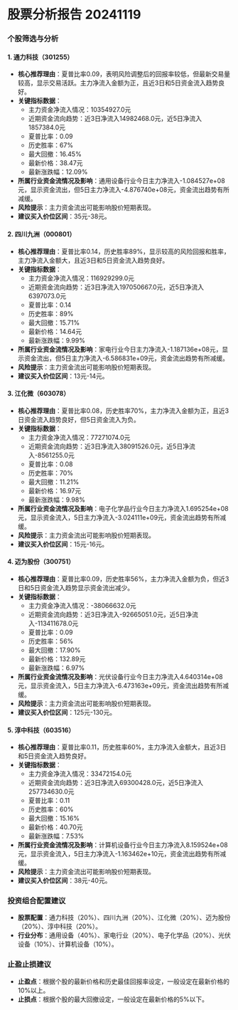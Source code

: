 # 股票分析报告 20241119

### 个股筛选与分析

#### 1. 通力科技（301255）
- **核心推荐理由**：夏普比率0.09，表明风险调整后的回报率较低，但最新交易量较高，显示交易活跃。主力净流入金额为正，且近3日和5日资金流入趋势良好。
- **关键指标数据**：
  - 主力资金净流入情况：10354927.0元
  - 近期资金流向趋势：近3日净流入14982468.0元，近5日净流入1857384.0元
  - 夏普比率：0.09
  - 历史胜率：67%
  - 最大回撤：16.45%
  - 最新价格：38.47元
  - 最新涨跌幅：12.09%
- **所属行业资金流情况及影响**：通用设备行业今日主力净流入-1.084527e+08元，显示资金流出，但5日主力净流入-4.876740e+08元，资金流出趋势有所减缓。
- **风险提示**：主力资金流出可能影响股价短期表现。
- **建议买入价位区间**：35元-38元。

#### 2. 四川九洲（000801）
- **核心推荐理由**：夏普比率0.14，历史胜率89%，显示较高的风险回报和胜率，主力净流入金额大，且近3日和5日资金流入趋势良好。
- **关键指标数据**：
  - 主力资金净流入情况：116929299.0元
  - 近期资金流向趋势：近3日净流入197050667.0元，近5日净流入6397073.0元
  - 夏普比率：0.14
  - 历史胜率：89%
  - 最大回撤：15.71%
  - 最新价格：14.64元
  - 最新涨跌幅：9.99%
- **所属行业资金流情况及影响**：家电行业今日主力净流入-1.187136e+08元，显示资金流出，但5日主力净流入-6.586831e+09元，资金流出趋势有所减缓。
- **风险提示**：主力资金流出可能影响股价短期表现。
- **建议买入价位区间**：13元-14元。

#### 3. 江化微（603078）
- **核心推荐理由**：夏普比率0.08，历史胜率70%，主力净流入金额为正，且近3日资金流入趋势良好，但5日资金流入为负。
- **关键指标数据**：
  - 主力资金净流入情况：77271074.0元
  - 近期资金流向趋势：近3日净流入38091526.0元，近5日净流入-8561255.0元
  - 夏普比率：0.08
  - 历史胜率：70%
  - 最大回撤：11.21%
  - 最新价格：16.97元
  - 最新涨跌幅：9.98%
- **所属行业资金流情况及影响**：电子化学品行业今日主力净流入1.695254e+08元，显示资金流入，5日主力净流入-3.024111e+09元，资金流出趋势有所减缓。
- **风险提示**：主力资金流出可能影响股价短期表现。
- **建议买入价位区间**：15元-16元。

#### 4. 迈为股份（300751）
- **核心推荐理由**：夏普比率0.09，历史胜率56%，主力净流入金额为负，但近3日和5日资金流入趋势显示资金流出减少。
- **关键指标数据**：
  - 主力资金净流入情况：-38066632.0元
  - 近期资金流向趋势：近3日净流入-92665051.0元，近5日净流入-113411678.0元
  - 夏普比率：0.09
  - 历史胜率：56%
  - 最大回撤：17.90%
  - 最新价格：132.89元
  - 最新涨跌幅：6.97%
- **所属行业资金流情况及影响**：光伏设备行业今日主力净流入4.640314e+08元，显示资金流入，5日主力净流入-6.473163e+09元，资金流出趋势有所减缓。
- **风险提示**：主力资金流出可能影响股价短期表现。
- **建议买入价位区间**：125元-130元。

#### 5. 淳中科技（603516）
- **核心推荐理由**：夏普比率0.11，历史胜率60%，主力净流入金额大，且近3日和5日资金流入趋势良好。
- **关键指标数据**：
  - 主力资金净流入情况：33472154.0元
  - 近期资金流向趋势：近3日净流入69300428.0元，近5日净流入257734630.0元
  - 夏普比率：0.11
  - 历史胜率：60%
  - 最大回撤：15.16%
  - 最新价格：40.70元
  - 最新涨跌幅：7.53%
- **所属行业资金流情况及影响**：计算机设备行业今日主力净流入8.159524e+08元，显示资金流入，5日主力净流入-1.163462e+10元，资金流出趋势有所减缓。
- **风险提示**：主力资金流出可能影响股价短期表现。
- **建议买入价位区间**：38元-40元。

### 投资组合配置建议
- **股票配置**：通力科技（20%）、四川九洲（20%）、江化微（20%）、迈为股份（20%）、淳中科技（20%）。
- **行业分布**：通用设备（40%）、家电行业（20%）、电子化学品（20%）、光伏设备（10%）、计算机设备（10%）。

### 止盈止损建议
- **止盈点**：根据个股的最新价格和历史最佳回报率设定，一般设定在最新价格的10%以上。
- **止损点**：根据个股的最大回撤设定，一般设定在最新价格的5%以下。